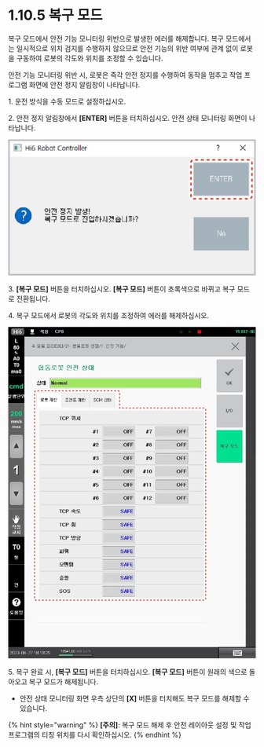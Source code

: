 # 1.10.5 복구 모드

복구 모드에서 안전 기능 모니터링 위반으로 발생한 에러를 해제합니다. 복구 모드에서는 일시적으로 위치 검지를 수행하지 않으므로 안전 기능의 위반 여부에 관계 없이 로봇을 구동하여 로봇의 각도와 위치를 조정할 수 있습니다.

안전 기능 모니터링 위반 시, 로봇은 즉각 안전 정지를 수행하여 동작을 멈추고 작업 프로그램 화면에 안전 정지 알림창이 나타납니다.

1\. 운전 방식을 수동 모드로 설정하십시오.

2\. 안전 정지 알림창에서 **\[ENTER]** 버튼을 터치하십시오. 안전 상태 모니터링 화면이 나타납니다.

![](../../../.gitbook/assets/image54.jpeg)

3\. **\[복구 모드]** 버튼을 터치하십시오. **\[복구 모드]** 버튼이 초록색으로 바뀌고 복구 모드로 전환됩니다.

4\. 복구 모드에서 로봇의 각도와 위치를 조정하여 에러를 해제하십시오.

![](../../../.gitbook/assets/image55.jpeg)

5\. 복구 완료 시, **\[복구 모드]** 버튼을 터치하십시오. **\[복구 모드]** 버튼이 원래의 색으로 돌아오고 복구 모드가 해제됩니다.

* 안전 상태 모니터링 화면 우측 상단의 **\[X]** 버튼을 터치해도 복구 모드를 해제할 수 있습니다.

{% hint style="warning" %}
**\[주의]**: 복구 모드 해제 후 안전 레이아웃 설정 및 작업 프로그램의 티칭 위치를 다시 확인하십시오.
{% endhint %}
